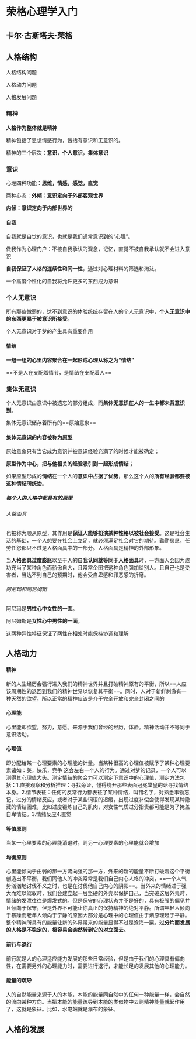 # 荣格心理学入门

## 卡尔·古斯塔夫·荣格

## 人格结构

人格结构问题

人格动力问题

人格发展问题

### 精神

**人格作为整体就是精神**

精神包括了思想情感行为，包括有意识和无意识的。

精神的三个层次：**意识**，**个人意识**，**集体意识**

### 意识

心理四种功能：**思维，情感，感觉，直觉**

两种心态：**外倾：意识定向于外部客观世界**

**内倾：意识定向于内部世界的**

#### 自我

自我就是自觉的意识，也就是我们通常意识到的“心理”。

做我作为心理门户：不被自我承认的观念，记忆，直觉不被自我承认就不会进入意识

**自我保证了人格的连续性和同一性**，通过对心理材料的筛选和淘汰。

一个高度个性化的自我将允许更多的东西成为意识

### 个人无意识

所有那些微弱的，达不到意识的体验统统存留在人的个人无意识中，**个人无意识中的东西更易于被意识所接受。**

个人无意识对于梦的产生具有重要作用

####  情结

**一组一组的心里内容聚合在一起形成心理从称之为“情结”**

==不是人在支配着情节，是情结在支配着人==

### 集体无意识

个人无意识由意识中被遗忘的部分组成，而**集体无意识在人的一生中都未背意识到**。

集体无意识储存着所有的==原始意象==

#### 集体无意识的内容被称为原型

原始意象只有当它成为意识并被意识经验充满了的时候才能被确定；

**原型作为中心，把与他相关的经验吸引到一起形成情结；**

如果原型形成的**情结**在一个人的**意识中占据了优势**，那么这个人的**所有经验都要被这种情结所统治**。



##### 每个人的人格中都具有的原型

###### 人格面具

也被称为顺从原型，其作用是**保证人能够扮演某种性格以被社会接受**。这是社会生活的基础，一个人想要在社会上立足，就必须满足社会对它的期待。勤勤恳恳，任劳任怨都只不过是人格面具中的一部分。人格面具是精神的外部形象。	

当**人格面具过度膨胀**以至于人的**自我认同就等同于人格面具**时，一方面人会因为成功充当了某种角色而骄傲自大，且常常企图把这种角色强加给别人。且自己也是受害者，当达不到自己的预期时，他会受自卑感和罪恶感的折磨。

###### 阿尼玛和阿尼姆斯

阿尼玛是**男性心中女性的一面**。

阿尼姆斯是**女性心中男性的一面**。

这两种异性特征保证了两性在相处时能保持协调和理解

## 人格动力

#### 精神

新的人生经历会强行进入我们的精神世界并且打破精神原有的平衡，所以==人应该周期性的退回到我们的精神世界以恢复其平衡==。同时，人对于新鲜刺激有一种天然的欲望，所以正常的精神应该是介于完全开放和完全封闭之间的

#### 心理能

心里能即欲望，努力，意愿。来源于我们曾经的经历，体验。精神活动并不等同于意识活动。

#### 心理值

即分配给某一心理要素的心理能的计量。当某种很高的心理值被赋予了某种心理要素诸如：美，快乐，竞争 这会左右一个人的行为。通过对梦的记录，一个人可以测得其心理值大头。测定情结的聚合力可以测定下意识中的心理值，测定方法包括：1.直接观察和分析推理：寻找旁证，懂得绕开那些表面冠冕堂皇的话寻找情结本身。2.情节表征：任何的反常行为都表征了某种情结，叫错名字，对熟悉事物忘记，过分的情绪反应，或者对于某些词语的迟缓，出现过度补偿会使得发现某种隐藏的情结困难，比如过度锻炼自己的肌肉，对女性气质过分指责都可能是为了掩盖自卑情结。3.情绪反应4.直觉

#### 等值原则

当某一心里要素的心理能消退时，则另一心理要素的心里能就会增加

#### 均衡原则

心里能倾向于由弱的那一方流向强的那一方，外来的新的能量不断打破着这个平衡创造出不平衡，我们同他人的冲突常常是我们自己内心人格的冲突，==一个人气势汹汹地讨伐不义之时，也是在讨伐他自己内心的阴影==。当外来的情绪过于强大而难以驾驭时，我们会建立起一层坚硬的外壳以保护自己，当突破这层外壳时，情绪的发泄往往是爆发式的。但是保守的心理状态并不是好的，具有极强的偏见并且倾向于保守，但是外界不可能让你真正的保持精神的绝对平静。所谓年轻人倾向于暴躁而老年人倾向于宁静的原因大部分是心理中的心理值由于熵原理趋于平静。整个精神所具有的能量让新的外界带来的能量显得不过是沧海一粟。**过分片面发展的人格是不稳定的，极容易会突然转到它的对立面去。**

#### 前行与退行

前行就是人的心理适应能力发展的那些日常经验，但是由于我们的心理具有偏向性，在需要另外的心理能力时，需要进行退行，才能长足的发展其他的心理能力。

#### 能量的疏导

人的自然能量来源于人的本能，本能的能量同自然中的任何一种能量一样，会自然的流向某种方向。当把本能的能量疏导到本能的类似物中去则精神能量就起作用了，这就是象征。比如，水电站就是瀑布的象征。

## 人格的发展
